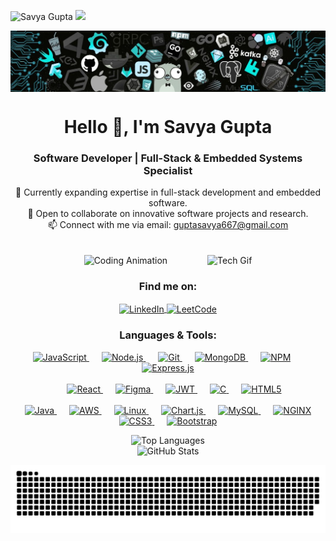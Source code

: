 <p align="left"> <img src="https://komarev.com/ghpvc/?username=savyagupta-2004&label=Profile%20views&color=0e75b6&style=flat" alt="Savya Gupta" /> <a href="https://savyagupta-2004.github.io/"><img src="https://img.shields.io/badge/Website-46a2f1.svg?&style=flat-square&logo=Google-Chrome&logoColor=white&link=https://savyagupta-2004.github.io/"/></a> </p>
<!-- <img src="./header.png"> -->
 <img align="center" src="./banner.jpg" alt="banner"  />
<h1 align="center">Hello 👋, I'm Savya Gupta</h1>
<h3 align="center">Software Developer | Full-Stack & Embedded Systems Specialist</h3>
<div align="center">  
        🌱 Currently expanding expertise in full-stack development and embedded software. <br>
        👯 Open to collaborate on innovative software projects and research. <br>
        📫 Connect with me via email: <a href="mailto:guptasavya667@gmail.com">guptasavya667@gmail.com</a> <br>
</div>
<br>
<br>
<div align="center">
    <!-- Buy Me a Coffee section removed as requested -->
</div>
<div align="center">
    <img src="https://user-images.githubusercontent.com/74038190/216644497-1951db19-8f3d-4e44-ac08-8e9d7e0d94a7.gif" style="width: 300px;margin-right: 60px" alt="Coding Animation">
    <img src="https://user-images.githubusercontent.com/97904458/200912394-9ab7bea1-30fa-4a70-a460-d53e759c511c.gif" style="width: 300px;" alt="Tech Gif">
</div>
<h3 align="center">Find me on:</h3>
<p align="center">
    <a href="https://www.linkedin.com/in/-savyagupta/" target="_blank">
        <img align="center" src="https://raw.githubusercontent.com/rahuldkjain/github-profile-readme-generator/master/src/images/icons/Social/linked-in-alt.svg" alt="LinkedIn" height="30" width="40" />
    </a>
    <a href="https://leetcode.com/u/savya_gupta/" target="_blank">
        <img align="center" src="https://raw.githubusercontent.com/rahuldkjain/github-profile-readme-generator/master/src/images/icons/Social/leet-code.svg" alt="LeetCode" height="30" width="40" />
    </a>
</p>
<h3 align="center">Languages & Tools:</h3>
<p align="center"> 
    <a href="https://developer.mozilla.org/en-US/docs/Web/JavaScript" target="_blank" rel="noreferrer"> <img src="https://img.shields.io/badge/javascript-%23323330.svg?style=for-the-badge&logo=javascript&logoColor=%23F7DF1E" alt="JavaScript" /> </a> 
    <span style="margin-right: 20px;"></span>
    <a href="https://nodejs.org" target="_blank" rel="noreferrer"> <img src="https://img.shields.io/badge/node.js-6DA55F?style=for-the-badge&logo=node.js&logoColor=white" alt="Node.js" /> </a> 
    <span style="margin-right: 20px;"></span>
    <a href="https://git-scm.com/" target="_blank" rel="noreferrer">
        <img src="https://img.shields.io/badge/git-%23F05032.svg?style=for-the-badge&logo=git&logoColor=white" alt="Git" />
    </a>
    <span style="margin-right: 20px;"></span>
    <a href="https://www.mongodb.com/" target="_blank" rel="noreferrer"> <img src="https://img.shields.io/badge/mongodb-%234ea94b.svg?style=for-the-badge&logo=mongodb&logoColor=white" alt="MongoDB" /> </a> 
    <span style="margin-right: 20px;"></span>  
    <a href="https://www.npmjs.com/" target="_blank" rel="noreferrer">
        <img src="https://img.shields.io/badge/npm-%23CB3837.svg?style=for-the-badge&logo=npm&logoColor=white" alt="NPM" />
    </a>
    <span style="margin-right: 20px;"></span>
    <a href="https://expressjs.com/" target="_blank" rel="noreferrer">
        <img src="https://img.shields.io/badge/express.js-%23404D59.svg?style=for-the-badge&logo=express&logoColor=%2361DAFB" alt="Express.js" />
    </a>   
    <br><br>
    <span style="margin-right: 20px;"></span>
    <a href="https://reactjs.org/" target="_blank" rel="noreferrer">
        <img src="https://img.shields.io/badge/react-%2320232a.svg?style=for-the-badge&logo=react&logoColor=%2361DAFB" alt="React" />
    </a>      
    <span style="margin-right: 20px;"></span>      
    <a href="https://www.figma.com/" target="_blank" rel="noreferrer"> <img src="https://img.shields.io/badge/figma-%23F24E1E.svg?style=for-the-badge&logo=figma&logoColor=white" alt="Figma"/> </a> 
    <span style="margin-right: 20px;"></span>      
    <a href="#" target="_blank" rel="noreferrer">
        <img src="https://img.shields.io/badge/jwt-black?style=for-the-badge&logo=JSON%20web%20tokens" alt="JWT" />
    </a>
    <span style="margin-right: 20px;"></span> 
    <a href="https://www.cprogramming.com/" target="_blank" rel="noreferrer"> <img src="https://img.shields.io/badge/c-%2300599C.svg?style=for-the-badge&logo=c&logoColor=white" alt="C" /> </a>                     
    <span style="margin-right: 20px;"></span>
    <a href="https://www.w3.org/html/" target="_blank" rel="noreferrer"> <img src="https://img.shields.io/badge/html5-%23E34F26.svg?style=for-the-badge&logo=html5&logoColor=white" alt="HTML5" /> </a> 
    <br><br>
    <span style="margin-right: 20px;"></span>
    <a href="https://www.java.com" target="_blank" rel="noreferrer"> <img src="https://img.shields.io/badge/java-%23ED8B00.svg?style=for-the-badge&logo=openjdk&logoColor=white" alt="Java" /> </a>
    <span style="margin-right: 20px;"></span>
    <a href="https://aws.amazon.com" target="_blank" rel="noreferrer"> <img src="https://img.shields.io/badge/aws-%23FF9900.svg?style=for-the-badge&logo=amazon-aws&logoColor=white" alt="AWS" /> </a>         
    <span style="margin-right: 20px;"></span>
    <a href="https://www.linux.org/" target="_blank" rel="noreferrer">
        <img src="https://img.shields.io/badge/linux-%23FCC624.svg?style=for-the-badge&logo=linux&logoColor=black" alt="Linux" />
    </a>
    <span style="margin-right: 20px;"></span> 
    <a href="https://www.chartjs.org" target="_blank" rel="noreferrer"> <img src="https://img.shields.io/badge/chart.js-F5788D.svg?style=for-the-badge&logo=chart.js&logoColor=white" alt="Chart.js" /> </a>          
    <span style="margin-right: 20px;"></span>      
    <a href="https://www.mysql.com/" target="_blank" rel="noreferrer">
        <img src="https://img.shields.io/badge/mysql-%2300000f.svg?style=for-the-badge&logo=mysql&logoColor=white" alt="MySQL" />
    </a>
    <span style="margin-right: 20px;"></span>        
    <a href="https://www.nginx.com" target="_blank" rel="noreferrer"> <img src="https://img.shields.io/badge/nginx-%23009639.svg?style=for-the-badge&logo=nginx&logoColor=white" alt="NGINX" /> </a> 
    <span style="margin-right: 20px;"></span>
    <a href="https://www.w3schools.com/css/" target="_blank" rel="noreferrer"> <img src="https://img.shields.io/badge/css3-%231572B6.svg?style=for-the-badge&logo=css3&logoColor=white" alt="CSS3"/> </a> 
    <span style="margin-right: 20px;"></span>
    <a href="https://getbootstrap.com" target="_blank" rel="noreferrer"> <img src="https://img.shields.io/badge/bootstrap-%238511FA.svg?style=for-the-badge&logo=bootstrap&logoColor=white" alt="Bootstrap" /> </a> 
</p>  
</p>
<div align="center">
  <img src="https://github-readme-stats.vercel.app/api/top-langs/?username=savyagupta-2004&theme=dark&hide_border=true&include_all_commits=false&count_private=false&layout=compact" alt="Top Languages"/>
  <br>
  <img src="https://github-readme-stats.vercel.app/api?username=savyagupta-2004&theme=dark&hide_border=true&include_all_commits=false&count_private=false" alt="GitHub Stats"/>
</div>
<p align="center">
  <img src="https://raw.githubusercontent.com/Elanza-48/Elanza-48/main/resources/img/github-contribution-grid-snake.svg" alt="GitHub Contribution Snake" />
</p>
